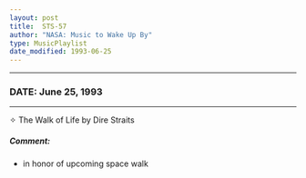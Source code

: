 ```yaml
---
layout: post
title:  STS-57
author: "NASA: Music to Wake Up By"
type: MusicPlaylist
date_modified: 1993-06-25
---
```


----
### DATE: June 25, 1993
----
✧ The Walk of Life by Dire Straits

##### Comment:
* in honor of upcoming space walk
